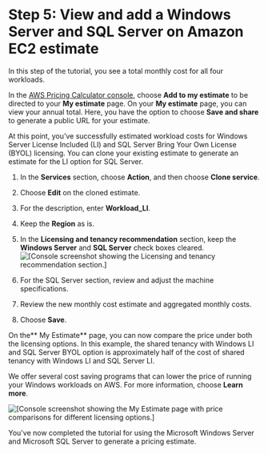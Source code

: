 # Step 5: View and add a Windows Server and SQL Server on Amazon EC2 estimate<a name="estimate-workload-tutorial-step5"></a>

In this step of the tutorial, you see a total monthly cost for all four workloads\. 

In the [AWS Pricing Calculator console](https://calculator.aws/#/createCalculator/EC2WinSQL), choose **Add to my estimate** to be directed to your **My estimate** page\. On your **My estimate** page, you can view your annual total\. Here, you have the option to choose **Save and share** to generate a public URL for your estimate\.

At this point, you’ve successfully estimated workload costs for Windows Server License Included \(LI\) and SQL Server Bring Your Own License \(BYOL\) licensing\. You can clone your existing estimate to generate an estimate for the LI option for SQL Server\.

1. In the **Services** section, choose **Action**, and then choose **Clone service**\.

1. Choose **Edit** on the cloned estimate\.

1. For the description, enter **Workload\_LI**\.

1. Keep the **Region** as is\.

1. In the **Licensing and tenancy recommendation** section, keep the **Windows Server** and **SQL Server** check boxes cleared\.  
![\[Console screenshot showing the Licensing and tenancy recommendation section.\]](http://docs.aws.amazon.com/pricing-calculator/latest/userguide/images/t9_workload_li.png)

1. For the SQL Server section, review and adjust the machine specifications\.

1. Review the new monthly cost estimate and aggregated monthly costs\.

1. Choose **Save**\.

On the** My Estimate** page, you can now compare the price under both the licensing options\. In this example, the shared tenancy with Windows LI and SQL Server BYOL option is approximately half of the cost of shared tenancy with Windows LI and SQL Server LI\.

We offer several cost saving programs that can lower the price of running your Windows workloads on AWS\. For more information, choose **Learn more**\.

![\[Console screenshot showing the My Estimate page with price comparisons for different licensing options.\]](http://docs.aws.amazon.com/pricing-calculator/latest/userguide/images/t10_compare_learnmore.png)

You've now completed the tutorial for using the Microsoft Windows Server and Microsoft SQL Server to generate a pricing estimate\.